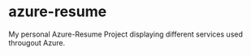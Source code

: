 # azure-resume
My personal Azure-Resume Project displaying different services used througout Azure. 
